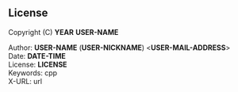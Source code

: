 ## License

Copyright (C) __YEAR__ __USER-NAME__  

Author: __USER-NAME__ (__USER-NICKNAME__) <__USER-MAIL-ADDRESS__>  
Date: __DATE-TIME__  
License: __LICENSE__  
Keywords: cpp  
X-URL: url  



